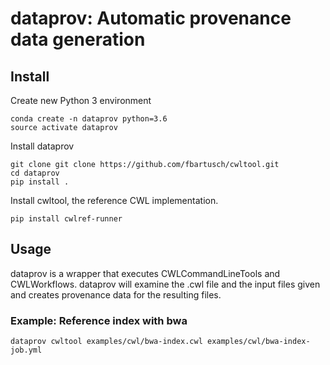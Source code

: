 # dataprov: Automatic provenance data generation

## Install

Create new Python 3 environment

```
conda create -n dataprov python=3.6
source activate dataprov
```

Install dataprov

```
git clone git clone https://github.com/fbartusch/cwltool.git
cd dataprov
pip install .
```

Install cwltool, the reference CWL implementation.

```
pip install cwlref-runner
```

## Usage

dataprov is a wrapper that executes CWLCommandLineTools and CWLWorkflows.
dataprov will examine the .cwl file and the input files given and creates provenance data for the resulting files.

### Example: Reference index with bwa

```
dataprov cwltool examples/cwl/bwa-index.cwl examples/cwl/bwa-index-job.yml
```

